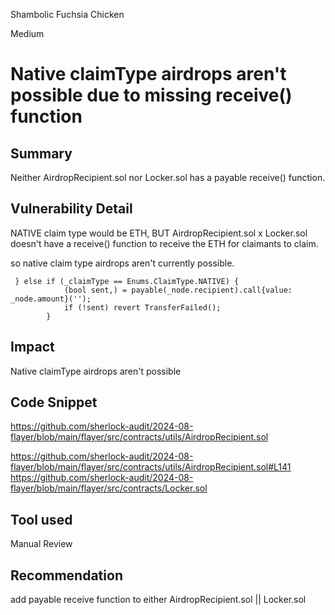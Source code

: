 Shambolic Fuchsia Chicken

Medium

# Native claimType airdrops aren't possible due to missing receive() function

## Summary
Neither AirdropRecipient.sol nor Locker.sol has a payable receive() function.

## Vulnerability Detail
NATIVE claim type would be ETH, BUT AirdropRecipient.sol x Locker.sol doesn't have a receive() function to receive the ETH for claimants to claim.

so native claim type airdrops aren't currently possible.

```solidity
 } else if (_claimType == Enums.ClaimType.NATIVE) {
            (bool sent,) = payable(_node.recipient).call{value: _node.amount}('');
            if (!sent) revert TransferFailed();
        }
```


## Impact
Native claimType airdrops aren't possible
## Code Snippet
https://github.com/sherlock-audit/2024-08-flayer/blob/main/flayer/src/contracts/utils/AirdropRecipient.sol

https://github.com/sherlock-audit/2024-08-flayer/blob/main/flayer/src/contracts/utils/AirdropRecipient.sol#L141
https://github.com/sherlock-audit/2024-08-flayer/blob/main/flayer/src/contracts/Locker.sol
## Tool used

Manual Review

## Recommendation

add payable receive function to either AirdropRecipient.sol || Locker.sol 